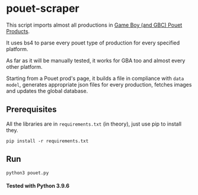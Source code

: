 # pouet-scraper

This script imports almost all productions in [Game Boy (and GBC) Pouet Products](https://pouet.net).

It uses bs4 to parse every pouet type of production for every specified platform.

As far as it will be manually tested, it works for GBA too and almost every other platform.

Starting from a Pouet prod's page, it builds a file in compliance with `data model`, generates appropriate json files for
every production, fetches images and updates the global database. 

## Prerequisites
All the libraries are in `requirements.txt` (in theory), just use pip to install they. 
```
pip install -r requirements.txt
```

## Run
```
python3 pouet.py
```

#### Tested with Python 3.9.6